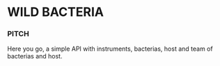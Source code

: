 # WILD BACTERIA

### PITCH

Here you go, a simple API with instruments, bacterias, host and team of bacterias and host.
